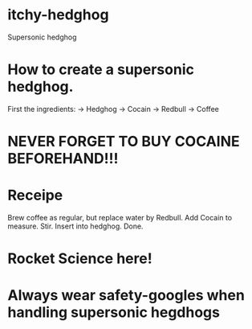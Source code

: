 # itchy-hedghog
Supersonic hedghog

# How to create a supersonic hedghog. 
First the ingredients:
-> Hedghog
-> Cocain
-> Redbull
-> Coffee

# NEVER FORGET TO BUY COCAINE BEFOREHAND!!!

# Receipe
Brew coffee as regular, but replace water by Redbull. Add Cocain to measure. Stir. Insert into hedghog. Done.

# Rocket Science here!
# Always wear safety-googles when handling supersonic hegdhogs
